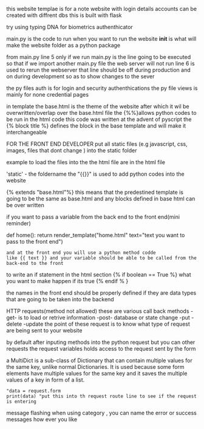 this website templae is for a note website with login details
accounts can be created with diffrent dbs
this is built with flask


try using typing DNA for  biometrics authenthicator


main.py is the  code to run when you want to run the website
__init__ is what will make the website folder as a python package

from main.py
line 5 only if we run main.py is the line going to be executed so that if we import another main.py file the  web server will not run 
line 6 is used to rerun the webserver
that line should be off during production
and on during development so as to show changes to the sever

the py files auth is for login and security authenthications 
the py file  views is mainly for none credential pages


in template 
the base.html is the theme of the website  after which it wil be overwritten/overlap over the base.html file
the {%%}allows python codes to be run in the html code 
this code was written at the advent of pyscript 
the {% block title %} defines the block in the base template and will make it interchangeable

FOR THE FRONT END DEVELOPER 
put all static files (e.g javascript, css, images, files that dont change ) into the static folder
 
 example to load the files into the the html file are in the html file


'static' - the foldername
 the "{{}}" is used to add python codes into the website

 {% extends "base.html"%} this means that the predestined template is going to be the same as base.html and any blocks defined in base html can be over written

if you want to pass a variable from the back end to the front end(mini reminder)

def home():
    return render_template("home.html" text="text you want to pass to the front end")

    and at the front end you will use a python method codde
    like {{ text }} and your variable should be able to be called from the back-end to the front

to write an if statement in the html section
{% if  boolean == True %}
what you want to make happen if its true 
{% endif % }




the names in the front end should be properly defined if they are data types that are going to be taken into the backend



HTTP requests(method not allowed)
these are various call back methods
-get- is to load or retrive information
-post- database or state change
-put
-delete
-update
 the point of these request is to know what type of request are being sent to your website

by default after inputing methods into the python request but you can other requests 
the request variables holds access to the request sent by the form


a MultiDict is a sub-class of Dictionary that can contain multiple values for the same key, unlike normal Dictionaries.  It is used because some form elements have multiple values for the same key and it saves the multiple values of a key in form of a list.

    "data = request.form
    print(data) "put this into th request route line to see if the request is entering 

message flashing 
when using category , you can name the error or success messages how ever you like


